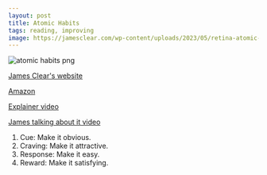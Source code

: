 ```yaml
---
layout: post
title: Atomic Habits
tags: reading, improving
image: https://jamesclear.com/wp-content/uploads/2023/05/retina-atomic-habits-dots.png
---
```

![atomic habits png](https://jamesclear.com/wp-content/uploads/2023/05/retina-atomic-habits-dots.png)

[James Clear's website](https://jamesclear.com/atomic-habits)

[Amazon](https://www.amazon.ca/Atomic-Habits-Proven-Build-Break/dp/0735211299)

[Explainer video](https://www.youtube.com/watch?v=1gdkBt9it84)

[James talking about it video](https://www.youtube.com/watch?v=U_nzqnXWvSo)

1. Cue: Make it obvious.
2. Craving: Make it attractive.
3. Response: Make it easy.
4. Reward: Make it satisfying.